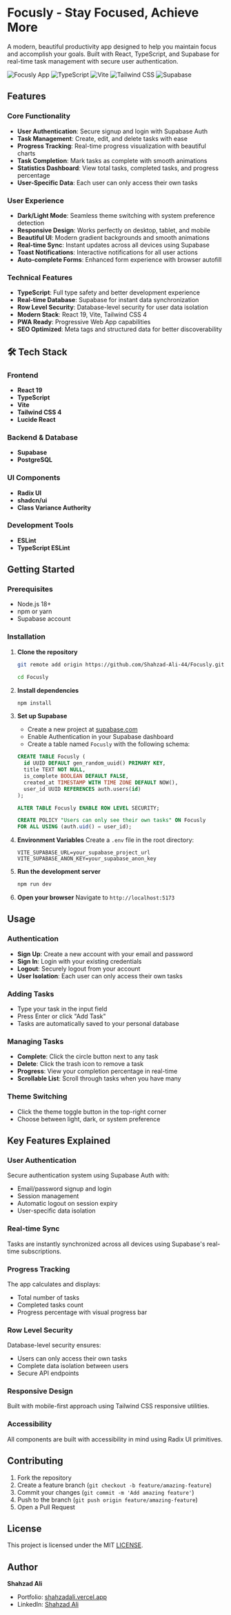 #  Focusly - Stay Focused, Achieve More

A modern, beautiful productivity app designed to help you maintain focus and accomplish your goals. Built with React, TypeScript, and Supabase for real-time task management with secure user authentication.

![Focusly App](https://img.shields.io/badge/React-19.1.0-blue?style=for-the-badge&logo=react)
![TypeScript](https://img.shields.io/badge/TypeScript-5.8.3-blue?style=for-the-badge&logo=typescript)
![Vite](https://img.shields.io/badge/Vite-7.0.4-purple?style=for-the-badge&logo=vite)
![Tailwind CSS](https://img.shields.io/badge/Tailwind-4.1.11-38B2AC?style=for-the-badge&logo=tailwind-css)
![Supabase](https://img.shields.io/badge/Supabase-2.53.0-green?style=for-the-badge&logo=supabase)

##  Features

###  **Core Functionality**
- **User Authentication**: Secure signup and login with Supabase Auth
- **Task Management**: Create, edit, and delete tasks with ease
- **Progress Tracking**: Real-time progress visualization with beautiful charts
- **Task Completion**: Mark tasks as complete with smooth animations
- **Statistics Dashboard**: View total tasks, completed tasks, and progress percentage
- **User-Specific Data**: Each user can only access their own tasks

###  **User Experience**
- **Dark/Light Mode**: Seamless theme switching with system preference detection
- **Responsive Design**: Works perfectly on desktop, tablet, and mobile
- **Beautiful UI**: Modern gradient backgrounds and smooth animations
- **Real-time Sync**: Instant updates across all devices using Supabase
- **Toast Notifications**: Interactive notifications for all user actions
- **Auto-complete Forms**: Enhanced form experience with browser autofill

###  **Technical Features**
- **TypeScript**: Full type safety and better development experience
- **Real-time Database**: Supabase for instant data synchronization
- **Row Level Security**: Database-level security for user data isolation
- **Modern Stack**: React 19, Vite, Tailwind CSS 4
- **PWA Ready**: Progressive Web App capabilities
- **SEO Optimized**: Meta tags and structured data for better discoverability

## 🛠 Tech Stack

### **Frontend**
- **React 19** 
- **TypeScript** 
- **Vite** 
- **Tailwind CSS 4** 
- **Lucide React** 

### **Backend & Database**
- **Supabase** 
- **PostgreSQL** 

### **UI Components**
- **Radix UI** 
- **shadcn/ui** 
- **Class Variance Authority** 

### **Development Tools**
- **ESLint** 
- **TypeScript ESLint**

##  Getting Started

### Prerequisites
- Node.js 18+ 
- npm or yarn
- Supabase account

### Installation

1. **Clone the repository**
   ```bash
   git remote add origin https://github.com/Shahzad-Ali-44/Focusly.git

   cd Focusly
   ```

2. **Install dependencies**
   ```bash
   npm install
   ```

3. **Set up Supabase**
   - Create a new project at [supabase.com](https://supabase.com)
   - Enable Authentication in your Supabase dashboard
   - Create a table named `Focusly` with the following schema:
   ```sql
   CREATE TABLE Focusly (
     id UUID DEFAULT gen_random_uuid() PRIMARY KEY,
     title TEXT NOT NULL,
     is_complete BOOLEAN DEFAULT FALSE,
     created_at TIMESTAMP WITH TIME ZONE DEFAULT NOW(),
     user_id UUID REFERENCES auth.users(id)
   );
   
   ALTER TABLE Focusly ENABLE ROW LEVEL SECURITY;
   
   CREATE POLICY "Users can only see their own tasks" ON Focusly 
   FOR ALL USING (auth.uid() = user_id);
   ```

4. **Environment Variables**
   Create a `.env` file in the root directory:
   ```env
   VITE_SUPABASE_URL=your_supabase_project_url
   VITE_SUPABASE_ANON_KEY=your_supabase_anon_key
   ```

5. **Run the development server**
   ```bash
   npm run dev
   ```

6. **Open your browser**
   Navigate to `http://localhost:5173`

##  Usage

### **Authentication**
- **Sign Up**: Create a new account with your email and password
- **Sign In**: Login with your existing credentials
- **Logout**: Securely logout from your account
- **User Isolation**: Each user can only access their own tasks

### **Adding Tasks**
- Type your task in the input field
- Press Enter or click "Add Task"
- Tasks are automatically saved to your personal database

### **Managing Tasks**
- **Complete**: Click the circle button next to any task
- **Delete**: Click the trash icon to remove a task
- **Progress**: View your completion percentage in real-time
- **Scrollable List**: Scroll through tasks when you have many

### **Theme Switching**
- Click the theme toggle button in the top-right corner
- Choose between light, dark, or system preference


##  Key Features Explained

### **User Authentication**
Secure authentication system using Supabase Auth with:
- Email/password signup and login
- Session management
- Automatic logout on session expiry
- User-specific data isolation

### **Real-time Sync**
Tasks are instantly synchronized across all devices using Supabase's real-time subscriptions.

### **Progress Tracking**
The app calculates and displays:
- Total number of tasks
- Completed tasks count
- Progress percentage with visual progress bar

### **Row Level Security**
Database-level security ensures:
- Users can only access their own tasks
- Complete data isolation between users
- Secure API endpoints

### **Responsive Design**
Built with mobile-first approach using Tailwind CSS responsive utilities.

### **Accessibility**
All components are built with accessibility in mind using Radix UI primitives.

##  Contributing

1. Fork the repository
2. Create a feature branch (`git checkout -b feature/amazing-feature`)
3. Commit your changes (`git commit -m 'Add amazing feature'`)
4. Push to the branch (`git push origin feature/amazing-feature`)
5. Open a Pull Request

##  License

This project is licensed under the MIT [LICENSE](LICENSE).

##  Author

**Shahzad Ali**
- Portfolio: [shahzadali.vercel.app](https://shahzadali.vercel.app)
- LinkedIn: [Shahzad Ali](https://www.linkedin.com/in/shahzad-ali-8817632ab)

